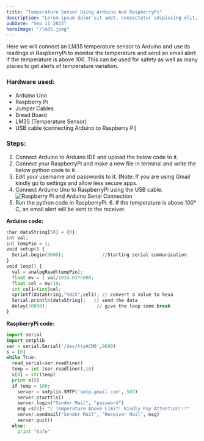 ```yaml
---
title: "Temperature Sensor Using Arduino And RaspberryPi"
description: "Lorem ipsum dolor sit amet, consectetur adipiscing elit, sed do eiusmod tempor incididunt ut labore et dolore magna aliqua."
pubDate: "Sep 11 2022"
heroImage: "/lm35.jpeg"
---
```


Here we will connect an LM35 temperature sensor to Arduino and use its readings in RaspberryPi to monitor the
temperature and send an email alert if the temperature is above 100. This can be used for safety as well as many
places to get alerts of temperature variation.

### Hardware used:

- Arduino Uno
- Raspberry Pi
- Jumper Cables
- Bread Board
- LM35 (Temperature Sensor)
- USB cable (connecting Arduino to Raspberry Pi)

### Steps:

1. Connect Arduino to Arduino IDE and upload the below code to it.
2. Connect your RaspberryPi and make a new file in terminal and write the below python code to it.
3. Edit your username and passwords to it. (Note: If you are using Gmail kindly go to settings and allow
   less secure apps.
4. Connect Arduino Uno to RaspberryPi using the USB cable.
   ![Raspberry Pi and Arduino Serial Connection](/rpi-and-arduino-connection.jpg)
5. Run the python code in RaspberryPi. 6. If the temperature is above 100&deg; C, an email alert will be sent to the receiver.

**Arduino code:**

```python
char dataString[50] = {0};
int val;
int tempPin = 1;
void setup() {
  Serial.begin(9600);              //Starting serial communication
}
void loop() {
  val = analogRead(tempPin);
  float mv = ( val/1024.0)*5000;
  float cel = mv/10;
  int cel1=(int)cel;
  sprintf(dataString,"%02X",cel1); // convert a value to hexa
  Serial.println(dataString);   // send the data
  delay(30000);                  // give the loop some break
}
```

**RaspberryPi code:**

```python
import serial
import smtplib
ser = serial.Serial('/dev/ttyACM0',9600)
s = [0]
while True:
  read_serial=ser.readline()
  temp = int (ser.readline(),16)
  s[0] = str(temp)
  print s[0]
  if temp > 100:
    server = smtplib.SMTP('smtp.gmail.com', 587)
    server.starttls()
    server.login("Sender Mail", "password")
    msg =s[0]+ "C Temperature Above Limit! Kindly Pay Attention!!!"
    server.sendmail("Sender Mail", "Receiver Mail", msg)
    server.quit()
  else:
    print "Safe"
```

